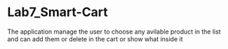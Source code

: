 # Lab7_Smart-Cart

The application manage the user to choose any avilable product in the list 
and can add them or delete in the cart or show what inside it 
